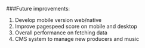###Future improvements:

1. Develop mobile version web/native
2. Improve pagespeed score on mobile and desktop
3. Overall performance on fetching data
4. CMS system to manage new producers and music
